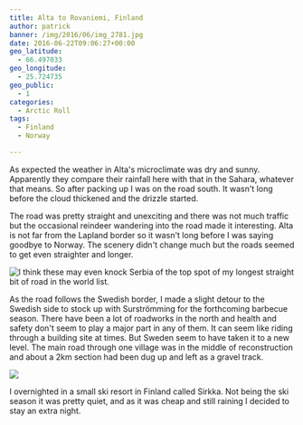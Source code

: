```yaml
---
title: Alta to Rovaniemi, Finland
author: patrick
banner: /img/2016/06/img_2781.jpg
date: 2016-06-22T09:06:27+00:00
geo_latitude:
  - 66.497033
geo_longitude:
  - 25.724735
geo_public:
  - 1
categories:
  - Arctic Roll
tags:
  - Finland
  - Norway

---
```

As expected the weather in Alta's microclimate was dry and sunny. Apparently they compare their rainfall here with that in the Sahara, whatever that means. So after packing up I was on the road south. It wasn't long before the cloud thickened and the drizzle started.

The road was pretty straight and unexciting and there was not much traffic but the occasional reindeer wandering into the road made it interesting. Alta is not far from the Lapland border so it wasn't long before I was saying goodbye to Norway. The scenery didn't change much but the roads seemed to get even straighter and longer.

![I think these may even knock Serbia of the top spot of my longest straight bit of road in the world list.](/img/2016/06/img_2821.jpg)


As the road follows the Swedish border, I made a slight detour to the Swedish side to stock up with Surströmming for the forthcoming barbecue season. There have been a lot of roadworks in the north and health and safety don't seem to play a major part in any of them. It can seem like riding through a building site at times. But Sweden seem to have taken it to a new level. The main road through one village was in the middle of reconstruction and about a 2km section had been dug up and left as a gravel track.

![](/img/2016/06/img_2822.jpg)

I overnighted in a small ski resort in Finland called Sirkka. Not being the ski season it was pretty quiet, and as it was cheap and still raining I decided to stay an extra night.
